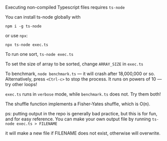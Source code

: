 Executing non-compiled Typescript files requires `ts-node`

You can install ts-node globally with
```
npm i -g ts-node
```

or use `npx`:
```
npx ts-node exec.ts
```


To run one sort, `ts-node exec.ts`

To set the size of array to be sorted, change `ARRAY_SIZE` in `exec.ts`

To benchmark, `node benchmark.ts` — it will crash after 18,000,000 or so. Alternatively, press `<Ctrl-c>` to stop the process.
It runs on powers of 10 — try other loops!


`exec.ts` runs in `verbose` mode, while `benchmark.ts` does not. Try them both!


The shuffle function implements a Fisher-Yates shuffle, which is O(n).


ps: putting output in the repo is generally bad practice, but this is for fun, and for easy reference.
You can make your own output file by running
`ts-node exec.ts > FILENAME`

it will make a new file if FILENAME does not exist, otherwise will overwrite.

